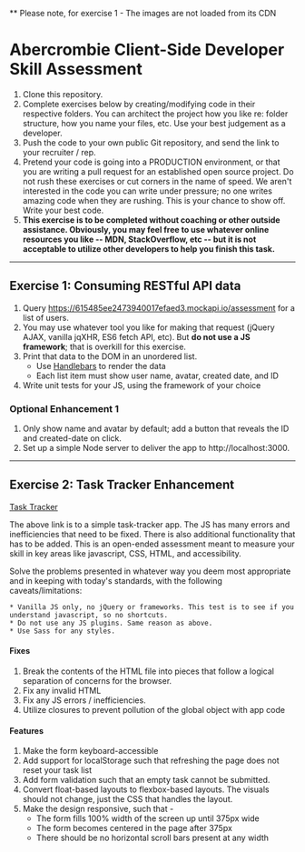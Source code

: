 ** Please note, for exercise 1 - The images are not loaded from its CDN

# Abercrombie Client-Side Developer Skill Assessment
1. Clone this repository.
2. Complete exercises below by creating/modifying code in their respective folders. You can architect the project how you like re: folder structure, how you name your files, etc. Use your best judgement as a developer.
3. Push the code to your own public Git repository, and send the link to your recruiter / rep.
4. Pretend your code is going into a PRODUCTION environment, or that you are writing a pull request for an established open source project. Do not rush these exercises or cut corners in the name of speed. We aren't interested in the code you can write under pressure; no one writes amazing code when they are rushing. This is your chance to show off. Write your best code.
5. **This exercise is to be completed without coaching or other outside assistance. Obviously, you may feel free to use whatever online resources you like -- MDN, StackOverflow, etc -- but it is not acceptable to utilize other developers to help you finish this task.** 

***

## Exercise 1: Consuming RESTful API data
1. Query https://615485ee2473940017efaed3.mockapi.io/assessment for a list of users.
2. You may use whatever tool you like for making that request (jQuery AJAX, vanilla jqXHR, ES6 fetch API, etc). But __do not use a JS framework__; that is overkill for this exercise.
3. Print that data to the DOM in an unordered list.
    * Use [Handlebars](https://handlebarsjs.com/) to render the data
    * Each list item must show user name, avatar, created date, and ID
4. Write unit tests for your JS, using the framework of your choice

### Optional Enhancement 1
1. Only show name and avatar by default; add a button that reveals the ID and created-date on click.
2. Set up a simple Node server to deliver the app to http://localhost:3000.

***

## Exercise 2: Task Tracker Enhancement
[Task Tracker](./exercise-2/index.html)

The above link is to a simple task-tracker app. The JS has many errors and inefficiencies that need to be fixed. There is also additional functionality that has to be added.  This is an open-ended assessment meant to measure your skill in key areas like javascript, CSS, HTML, and accessibility.

Solve the problems presented in whatever way you deem most appropriate and in keeping with today's standards, with the following caveats/limitations:

    * Vanilla JS only, no jQuery or frameworks. This test is to see if you understand javascript, so no shortcuts.
    * Do not use any JS plugins. Same reason as above.
    * Use Sass for any styles.

#### Fixes
1. Break the contents of the HTML file into pieces that follow a logical separation of concerns for the browser.
2. Fix any invalid HTML
3. Fix any JS errors / inefficiencies.
5. Utilize closures to prevent pollution of the global object with app code

#### Features
1. Make the form keyboard-accessible
2. Add support for localStorage such that refreshing the page does not reset your task list
3. Add form validation such that an empty task cannot be submitted.
4. Convert float-based layouts to flexbox-based layouts. The visuals should not change, just the CSS that handles the layout.
5. Make the design responsive, such that -
    * The form fills 100% width of the screen up until 375px wide
    * The form becomes centered in the page after 375px
    * There should be no horizontal scroll bars present at any width
